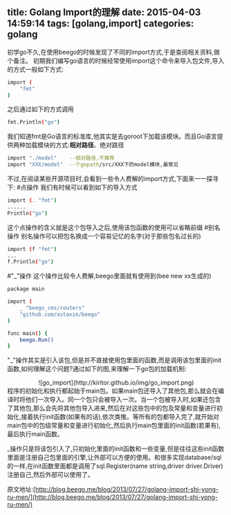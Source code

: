 title: Golang Import的理解
date: 2015-04-03 14:59:14
tags: [golang,import]
categories: golang
---
初学go不久,在使用beego的时候发现了不同的import方式,于是查阅相关资料,做个备注。
初期我们编写go语言的时候经常使用import这个命令来导入包文件,导入的方式一般如下方式:
```bash
import (
	"fmt"
)
```
<!--more-->
之后通过如下的方式调用
```bash
fmt.Println("go")
```
我们知道fmt是Go语言的标准库,他其实是去goroot下加载该模块。而且Go语言提供两种加载模块的方式:<strong>相对路径</strong>、</strong>绝对路径</strong>
```bash
import "./model"    --相对路径,不推荐
import "XXX/model"  --个gopath/src/XXX下的model模块,最常见
```
不过,在阅读某些开源项目时,会看到一些令人费解的import方式,下面来一一探寻下:
#点操作
我们有时候可以看到如下的导入方式
```bash
import (. "fmt")
......
Println("go")
```
这个点操作的含义就是这个包导入之后,使用该包函数的使用可以省略前缀
#别名操作
别名操作可以把包名换成一个容易记忆的名字(对于那些包名过长的)
```bash
import (f "fmt")
...
f.Println("go")
```
#"_"操作
这个操作比较令人费解,beego里面就有使用到(bee new xx生成的)
```bash
package main

import (
	_ "beego_cms/routers"
	"github.com/astaxie/beego"
)

func main() {
	beego.Run()
}
```
"_"操作其实是引入该包,但是并不直接使用包里面的函数,而是调用该包里面的init函数,如何理解这个问题?通过如下的图,来理解一下go包的加载机制:
<center>![go_import](http://kiritor.github.io/img/go_import.png)</center>
程序的初始化和执行都起始于main包。如果main包还导入了其他包,那么就会在编译时将他们一次导入。同一个包只会被导入一次。当一个包被导入时,如果还包含了其他包,那么会先将其他包导入进来,然后在对这些包中的包及常量和变量进行初始化,接着执行init函数(如果有的话),依次类推。等所有的包都导入完了,就开始对main包中的包级常量和变量进行初始化,然后执行main包里面的init函数(若果有),最后执行main函数。

_操作只是将该包引入了,只初始化里面的init函数和一些变量,但是往往这些init函数里面是注册自己包里面的引擎,让外部可以方便的使用。和很多实现database/sql的一样,在init函数里面都是调用了sql.Register(name string,driver driver.Driver)注册自己,然后外部可以使用了。

原文地址:[http://blog.beego.me/blog/2013/07/27/golang-import-shi-yong-ru-men/](http://blog.beego.me/blog/2013/07/27/golang-import-shi-yong-ru-men/)